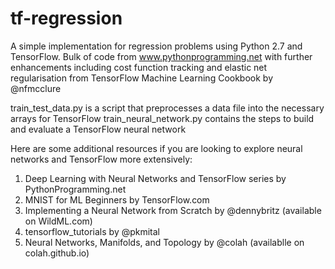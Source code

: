 # tf-regression
A simple implementation for regression problems using Python 2.7 and TensorFlow. Bulk of code from www.pythonprogramming.net with further enhancements including cost function tracking and elastic net regularisation from TensorFlow Machine Learning Cookbook by @nfmcclure

train_test_data.py is a script that preprocesses a data file into the necessary arrays for TensorFlow
train_neural_network.py contains the steps to build and evaluate a TensorFlow neural network

Here are some additional resources if you are looking to explore neural networks and TensorFlow more extensively:

1. Deep Learning with Neural Networks and TensorFlow series by PythonProgramming.net
2. MNIST for ML Beginners by TensorFlow.com
3. Implementing a Neural Network from Scratch by @dennybritz (available on WildML.com)
4. tensorflow_tutorials by @pkmital
5. Neural Networks, Manifolds, and Topology by @colah (availablle on colah.github.io)
